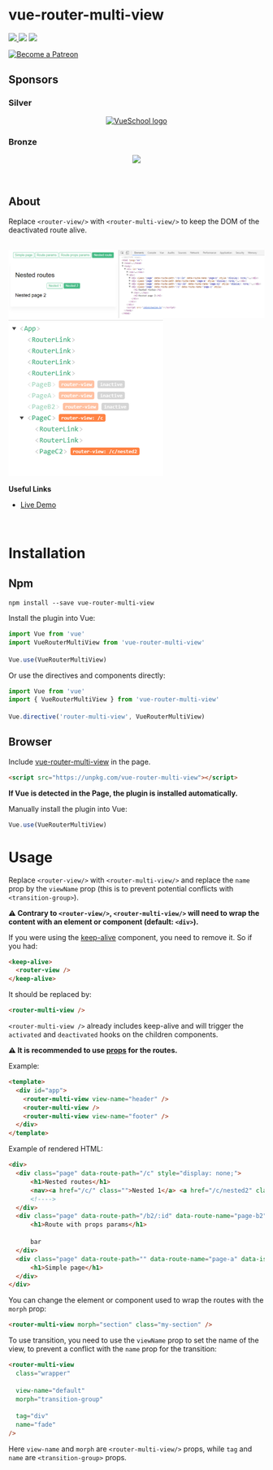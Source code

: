 <h1>vue-router-multi-view</h1>

<p>
<a href="https://www.npmjs.com/package/vue-router-multi-view"><img src="https://img.shields.io/npm/v/vue-router-multi-view.svg"/> <img src="https://img.shields.io/npm/dm/vue-router-multi-view.svg"/></a> <a href="https://vuejs.org/"><img src="https://img.shields.io/badge/vue-2.x-brightgreen.svg"/></a>
</p>

<p>
  <a href="https://www.patreon.com/akryum" target="_blank">
    <img src="https://c5.patreon.com/external/logo/become_a_patron_button.png" alt="Become a Patreon">
  </a>
</p>

## Sponsors

### Silver

<p align="center">
  <a href="https://vueschool.io/" target="_blank">
    <img src="https://vueschool.io/img/logo/vueschool_logo_multicolor.svg" alt="VueSchool logo" width="200px">
  </a>
</p>

### Bronze

<p align="center">
  <a href="https://vuetifyjs.com" target="_blank">
    <img src="https://cdn.discordapp.com/attachments/537832759985700914/537832771691872267/Horizontal_Logo_-_Dark.png" width="100">
  </a>
</p>

<br>

## About

Replace `<router-view/>` with `<router-multi-view/>` to keep the DOM of the deactivated route alive.

<br>

<img src="https://raw.githubusercontent.com/Akryum/vue-router-multi-view/master/dom.png?token=ACqyfFwilHbGgjKVXt9ptb7GI0nS2zYVks5aHqoqwA%3D%3D"/>

<br>

<img src="https://raw.githubusercontent.com/Akryum/vue-router-multi-view/master/devtool.png?token=ACqyfDURGLlC0Gyb0z5xWHOUJCjZhbmYks5aHs85wA%3D%3D" />

<br>

**Useful Links**

- [Live Demo](https://akryum.github.io/vue-router-multi-view/)

<br>


# Installation

## Npm

```
npm install --save vue-router-multi-view
```

Install the plugin into Vue:

```javascript
import Vue from 'vue'
import VueRouterMultiView from 'vue-router-multi-view'

Vue.use(VueRouterMultiView)
```

Or use the directives and components directly:

```javascript
import Vue from 'vue'
import { VueRouterMultiView } from 'vue-router-multi-view'

Vue.directive('router-multi-view', VueRouterMultiView)
```

## Browser

Include [vue-router-multi-view](/dist/vue-router-multi-view.min.js) in the page.

```html
<script src="https://unpkg.com/vue-router-multi-view"></script>
```

**If Vue is detected in the Page, the plugin is installed automatically.**

Manually install the plugin into Vue:

```javascript
Vue.use(VueRouterMultiView)
```

# Usage

Replace `<router-view/>` with `<router-multi-view/>` and replace the `name` prop by the `viewName` prop (this is to prevent potential conflicts with `<transition-group>`).

**:warning: Contrary to `<router-view/>`, `<router-multi-view/>` will need to wrap the content with an element or component (default: `<div>`).**

If you were using the [keep-alive](https://vuejs.org/v2/api/#keep-alive) component, you need to remove it. So if you had:

```html
<keep-alive>
  <router-view />
</keep-alive>
```

It should be replaced by:

```html
<router-multi-view />
```

`<router-multi-view />` already includes keep-alive and will trigger the `activated` and `deactivated` hooks on the children components.

**:warning: It is recommended to use [props](https://router.vuejs.org/en/essentials/passing-props.html) for the routes.**

Example:

```html
<template>
  <div id="app">
    <router-multi-view view-name="header" />
    <router-multi-view />
    <router-multi-view view-name="footer" />
  </div>
</template>
```

Example of rendered HTML:

```html
<div>
  <div class="page" data-route-path="/c" style="display: none;">
      <h1>Nested routes</h1>
      <nav><a href="/c/" class="">Nested 1</a> <a href="/c/nested2" class="">Nested 2</a></nav>
      <!---->
  </div>
  <div class="page" data-route-path="/b2/:id" data-route-name="page-b2" style="display: none;">
      <h1>Route with props params</h1>

      bar
  </div>
  <div class="page" data-route-path="" data-route-name="page-a" data-is-active="true">
      <h1>Simple page</h1>
  </div>
</div>
```

You can change the element or component used to wrap the routes with the `morph` prop:

```html
<router-multi-view morph="section" class="my-section" />
```

To use transition, you need to use the `viewName` prop to set the name of the view, to prevent a conflict with the `name` prop for the transition:

```html
<router-multi-view
  class="wrapper"

  view-name="default"
  morph="transition-group"

  tag="div"
  name="fade"
/>
```

Here `view-name` and `morph` are `<router-multi-view/>` props, while `tag` and `name` are `<transition-group>` props.
